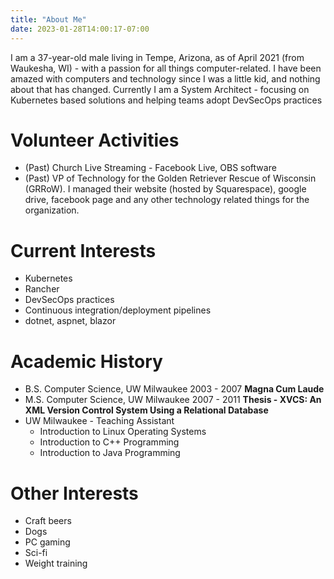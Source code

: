 ```yaml
---
title: "About Me"
date: 2023-01-28T14:00:17-07:00
---
```


I am a 37-year-old male living in Tempe, Arizona, as of April 2021 (from Waukesha, WI) - with a passion for all things computer-related. I have been amazed with computers and technology since I was a little kid, and nothing about that has changed. Currently I am a System Architect - focusing on Kubernetes based solutions and helping teams adopt DevSecOps practices

# Volunteer Activities
- (Past) Church Live Streaming - Facebook Live, OBS software
- (Past) VP of Technology for the Golden Retriever Rescue of Wisconsin (GRRoW). I managed their website (hosted by Squarespace), google drive, facebook page and any other technology related things for the organization.


# Current Interests
- Kubernetes
- Rancher
- DevSecOps practices
- Continuous integration/deployment pipelines
- dotnet, aspnet, blazor

# Academic History
- B.S. Computer Science, UW Milwaukee 2003 - 2007 **Magna Cum Laude**
- M.S. Computer Science, UW Milwaukee 2007 - 2011 **Thesis - XVCS: An XML Version Control System Using a Relational Database**
- UW Milwaukee - Teaching Assistant
  - Introduction to Linux Operating Systems
  - Introduction to C++ Programming
  - Introduction to Java Programming

# Other Interests
- Craft beers
- Dogs
- PC gaming
- Sci-fi
- Weight training



